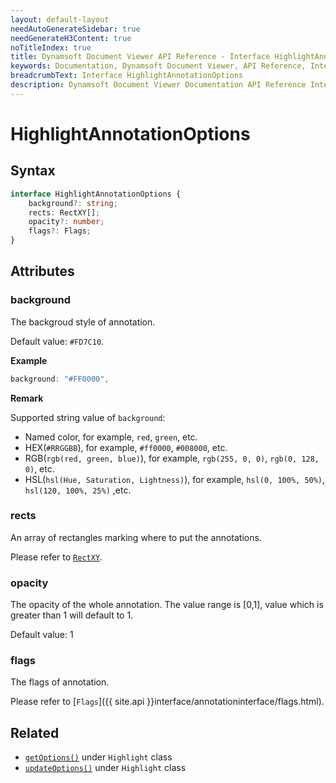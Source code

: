```yaml
---
layout: default-layout
needAutoGenerateSidebar: true
needGenerateH3Content: true
noTitleIndex: true
title: Dynamsoft Document Viewer API Reference - Interface HighlightAnnotationOptions
keywords: Documentation, Dynamsoft Document Viewer, API Reference, Interface HighlightAnnotationOptions
breadcrumbText: Interface HighlightAnnotationOptions
description: Dynamsoft Document Viewer Documentation API Reference Interface HighlightAnnotationOptions Page
---
```


# HighlightAnnotationOptions

## Syntax

```typescript
interface HighlightAnnotationOptions {
    background?: string;
    rects: RectXY[];
    opacity?: number;
    flags?: Flags;
}
```

## Attributes

### background

The backgroud style of annotation.

Default value: `#FD7C10`.

**Example**

```typescript
background: "#FF0000", 
```

**Remark**

Supported string value of `background`: 
- Named color, for example, `red`, `green`, etc.
- HEX(`#RRGGBB`), for example, `#ff0000`, `#008000`, etc.
- RGB(`rgb(red, green, blue)`), for example, `rgb(255, 0, 0)`, `rgb(0, 128, 0)`, etc.
- HSL(`hsl(Hue, Saturation, Lightness)`), for example, `hsl(0, 100%, 50%)`, `hsl(120, 100%, 25%)` ,etc.

### rects

An array of rectangles marking where to put the annotations.

Please refer to [`RectXY`](/api/interface/rectxy.md).

### opacity

The opacity of the whole annotation. The value range is [0,1], value which is greater than 1 will default to 1. 

Default value: 1

### flags

The flags of annotation. 

Please refer to [`Flags`]({{ site.api }}interface/annotationinterface/flags.html).

## Related

- [`getOptions()`](/api/class/annotation/highlight.md#getoptions) under `Highlight` class
- [`updateOptions()`](/api/class/annotation/highlight.md#updateoptions) under `Highlight` class
